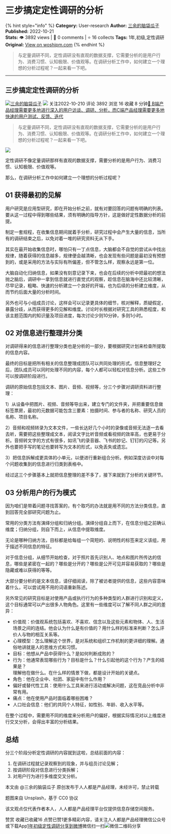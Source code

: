 # 三步搞定定性调研的分析
{% hint style="info" %}
**Category:** User-research
**Author:** [三余的脑袋瓜子](https://www.woshipm.com/u/750219)
**Published:** 2022-10-21  
**Stats:** 👁️ 3892 views | 💬 0 comments | ⭐ 16 collects
**Tags:** 1年,初级,定性调研
**Original:** [View on woshipm.com](https://www.woshipm.com/user-research/5650537.html)
{% endhint %}
> 与定量调研不同，定性调研没有直观的数据支撑，它需要分析的是用户行为、消费习惯、认知极限、价值观等。在调研分析工作中，如何建立一个理想的分析过程呢？一起来看一下吧。

---

## 三步搞定定性调研的分析

[![](https://image.woshipm.com/wp-files/2022/10/qCKbebPG9vmV6LdqFEQq.jpg!/both/72x72)](https://www.woshipm.com/u/750219)[三余的脑袋瓜子](https://www.woshipm.com/u/750219) ![](https://static.woshipm.com/tag/1101_1@2x.png) 关注2022-10-210 评论 3892 浏览 16 收藏 8 分钟[🔗 B端产品经理需要更多地进行深入的用户访谈、调研、分析，而C端产品经理需要更多地快速的用户测试、反馈、迭代](https://ke.qidianla.com/courses/bcpm)

> 与定量调研不同，定性调研没有直观的数据支撑，它需要分析的是用户行为、消费习惯、认知极限、价值观等。在调研分析工作中，如何建立一个理想的分析过程呢？一起来看一下吧。

![](https://image.woshipm.com/wp-files/2022/10/YZFYktggZ8dAYfW3JM0h.png)

定性调研不像定量调研那样有直观的数据支撑，需要分析的是用户行为、消费习惯、认知极限、价值观等。

那么，在调研分析工作中如何建立一个理想的分析过程呢？

## 01 获得最初的见解

用户研究是应用型研究，即在开始分析之前，就有对要回答的问题有明确的列表。要从这一过程中得到哪些结果，须有明确的指导方针，这是做好定性数据分析的前提。

制定一套规程，在收集信息期间就着手分析，研究过程中会产生大量的信息，当所有的调研结束之后，以免对着一堆的研究资料无从下手。

其实在最开始收集信息时，哪怕只有一丁点信息，大脑都会不自觉的尝试从中找出规律，随着获得的信息越多，规律便会越清晰，也会发现有些问题是最初没有预想到的，或是采用的方法与实际有所偏差，但不管怎么样，观察永远是第一位。

大脑自动化归纳信息，如果没有刻意记录下来，也会在后续的分析中把最初的想法抛之脑后，调研中一拿到信息就进行直觉式的观察，趁信息在脑海中还比较清晰，尽早记录，粗略、快速的分析建立一个良好的开端，也为后续的分析建立维度，从而节约后面大量的分析时间。

另外也可与小组成员讨论，这样会可以记录更具体的细节，核对解释，质疑假定，暴露分歧，从而获得更多的见解和维度。讨论时长根据对研究工具的熟悉程度，和该主题范围内的知识量及项目进度，每次讨论少则10分钟，多则1小时。

## 02 对信息进行整理并分类

对调研得来的信息进行整理分类也是分析的一部分，要根据研究计划来检查所提取的信息内容。

最终的目标是把所有相关的信息整理成团队可以共同处理的形式。信息整理好之后，团队成员可以同时处理不同的内容，每个人都可以轻松对信息分析。这些工作可以按调研阶段进行。

调研的原始信息包括文本、图片、音频、视频等，分三个步骤对调研资料进行整理：

1）从设备中把图片、视频、音频等导出来，建立专门的文件夹，并把重要信息做标签票房，最初的元数据可能包含三要素：拍摄时间、参与者的名称、研究人员的名称、项目名称。

2）音频和视频转录为文本文件，一些长达好几个小时的录像或音频无法逐一去看去听，需要把这些整理成文本，阅读文字比听音频或看视频的效率高，也更易于分析。音频转文字的方式有很多，如讯飞的录音器、飞书的妙记、钉钉的闪记等。另外也要把手写的笔记也要转写为文本的形式，以免丢失或遗忘。

3）把信息拆解成更具体的小单元，以便进行重新组合分析。例如深度访谈中对每个问题收集到的信息进行归类到表格中。

经过这三个步骤基本上就把信息整理的差不多了，接下来就到了分析的关键环节。

## 03 分析用户的行为模式

因为咱们是带着问题寻找答案的，有个取巧的办法就是用不同的方法分类信息，直到回答完全部研究问题为止。

常用的分类方法有演绎分组和归纳分组。演绎分组自上而下，在信息分组之前确认维度；归纳分组，则自下而上，从信息中提取维度。

无论是哪种归纳方法，目标都是给每组一个简短的、说明性的标签来定义该组，用于描述不同信息的特征。

对于信息分组，从细节开始检查，对于照片首先识别人、地点和图片所传达的信息，哪些是紧密在一起的？哪些是分开的？哪些是公开可见并容易获取的？哪些是隐藏或难以获得的等等。

大部分要分析的是文本信息，请仔细阅读，除了被访者提供的信息，这些内容意味着什么，可以尝试用不用的词语重新陈述。

另外常见的研究目标是对使用产品或执行行为的多种类型的人群进行识别和定义，这个目标通常可以产出很多人物角色。这里有一些维度可以了解不同人群之间的差异：

*   价值观：价值观系统包括喜欢、不喜欢、信念以及这些元素和物体、人、生活场景之间的连结。他会认为什么是有价值的？用什么样的标准来判断？怎么评价人与物的相互关系等。
*   心理模型：怎么理解这个世界，是对系统和组织工作机制的更详细的理解。通俗地讲就是人的思维方式和习惯。
*   目标：他想从产品中获得什么？是如何判断成败的？
*   行为：他通常表现哪些行为？目标是什么？什么引起他的这个行为？产生的结果是？  
    理解他在做什么。在什么样的情景下做，都是设计开始的关键点。
*   角色：他在企业中、社团、家庭中有什么作用？
*   偏好或替代性工具：使用什么工具来进行活动或解决问题，这在竞品分析中非常有用。
*   痛点：他在使用产品时面临着哪些困难？
*   人口社会信息：他们的共同个人特征，如性别、年龄、收入水平等。

在整个过程中，需要用不同的维度来分析用户的偏好，根据实际情况对以上维度进行交叉分析，会得出丰富的分析结果。

## 总结

分三个阶段分析定性调研的内容就到这啦，总结前面的内容：

1.  在调研过程就记录观察到的现象，并与组员讨论见解；
2.  按调研阶段对信息进行分类拆解；
3.  对用户行为进行多维度交叉分析。

本文由 @三余的脑袋瓜子 原创发布于人人都是产品经理，未经许可，禁止转载

题图来自 Unsplash，基于 CC0 协议

该文观点仅代表作者本人，人人都是产品经理平台仅提供信息存储空间服务。

赞赏 收藏已收藏16 点赞已赞1更多精彩内容，请关注人人都是产品经理微信公众号或下载App[1年](https://www.woshipm.com/tag/1%e5%b9%b4)[初级](https://www.woshipm.com/tag/%e5%88%9d%e7%ba%a7)[定性调研](https://www.woshipm.com/tag/%e5%ae%9a%e6%80%a7%e8%b0%83%e7%a0%94)[分享到微博](https://service.weibo.com/share/share.php?appkey=2775287854&title=三步搞定定性调研的分析&url=https://www.woshipm.com/user-research/5650537.html&pic=https://image.woshipm.com/wp-files/2022/10/YZFYktggZ8dAYfW3JM0h.png)微信扫一扫![微信二维码](https://api.pwmqr.com/qrcode/create/?url=https://www.woshipm.com/user-research/5650537.html)分享